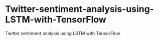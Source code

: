 # Twitter-sentiment-analysis-using-LSTM-with-TensorFlow
Twitter sentiment analysis using LSTM with TensorFlow
